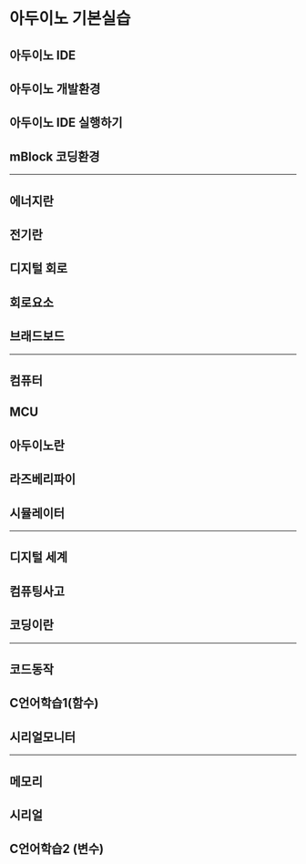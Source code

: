 # 아두이노 기본실습

## 아두이노 IDE

## 아두이노 개발환경

## 아두이노 IDE 실행하기

## mBlock 코딩환경

<hr>

## 에너지란

## 전기란

## 디지털 회로

## 회로요소

## 브래드보드

<hr>

## 컴퓨터

## MCU

## 아두이노란

## 라즈베리파이

## 시뮬레이터

<hr>

## 디지털 세계
## 컴퓨팅사고
## 코딩이란

<hr>

## 코드동작
## C언어학습1(함수)
## 시리얼모니터

<hr>

## 메모리
## 시리얼
## C언어학습2 (변수)
